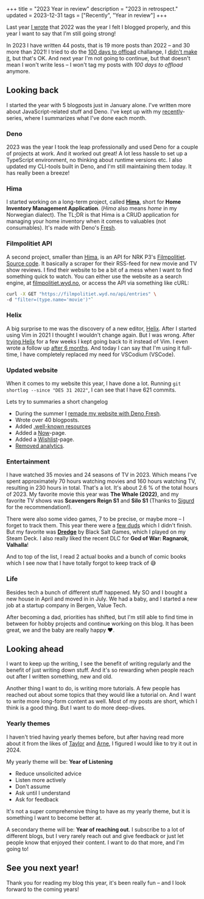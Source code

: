 +++
title = "2023 Year in review"
description = "2023 in retrospect."
updated = 2023-12-31
tags = ["Recently", "Year in review"]
+++

Last year [I wrote](/2022-year-in-review) that 2022 was the year I felt I
blogged properly, and this year I want to say that I'm still going strong!

In 2023 I have written 44 posts, that is 19 more posts than 2022 – and 30 more
than 2021! I tried to do the
[100 days to offload](https://100daystooffload.com/) challange, I
[didn't make it](/tags/100-days-to-offload), but that's OK. And next year I'm
not going to continue, but that doesn't mean I won't write less – I won't tag my
posts with _100 days to offload_ anymore.

## Looking back

I started the year with 5 blogposts just in January alone. I've written more
about JavaScript-related stuff and Deno. I've kept up with my
[recently](/tags/recently)-series, where I summarizes what I've done each month.

### Deno

2023 was the year I took the leap professionally and used Deno for a couple of
projects at work. And it worked out great! A lot less hassle to set up a
TypeScript environment, no thinking about runtime versions etc. I also updated
my CLI-tools built in Deno, and I'm still maintaining them today. It has really
been a breeze!

### Hima

I started working on a long-term project, called
[**Hima**](https://sr.ht/~timharek/hima/), short for **Home Inventory Management
Application**. (_Hima_ also means _home_ in my Norwegian dialect). The TL;DR is
that Hima is a CRUD application for managing your home inventory when it comes
to valuables (not consumables). It's made with Deno's
[Fresh](https://fresh.deno.dev/).

### Filmpolitiet API

A second project, smaller than [Hima](#hima), is an API for NRK P3's
[Filmpolitiet](https://p3.no/filmpolitiet/).
[Source code](https://sr.ht/~timharek/filmpolitiet-api/). It basically a scraper
for their RSS-feed for new movie and TV show reviews. I find their website to be
a bit of a mess when I want to find something quick to watch. You can either use
the website as a search engine, at
[filmpolitiet.wyd.no](https://filmpolitiet.wyd.no/), or access the API via
something like cURL:

```bash
curl -X GET "https://filmpolitiet.wyd.no/api/entries" \
-d "filter=(type.name='movie')"`
```

### Helix

A big surprise to me was the discovery of a new editor,
[Helix](https://helix-editor.com/). After I started using Vim in 2021 I thought
I wouldn't change again. But I was wrong. After
[trying Helix](/blog/trying-helix) for a few weeks I kept going back to it
instead of Vim. I even wrote a follow up
[after 6 months](/blog/my-thoughts-on-helix-after-6-months). And today I can say
that I'm using it full-time, I have completely replaced my need for VSCodium
(VSCode).

### Updated website

When it comes to my website this year, I have done a lot. Running
`git shortlog --since "DES 31 2022"`, I can see that I have 621 commits.

Lets try to summaries a short changelog

- During the summer I
  [remade my website with Deno Fresh](/blog/website-now-built-with-deno-fresh).
- Wrote over 40 blogposts.
- Added [.well-known resources](/blog/i-added-well-known-urls-to-my-website)
- Added a [Now](/now)-page.
- Added a [Wishlist](/wish)-page.
- [Removed analytics](/blog/removing-analytics).

### Entertainment

I have watched 35 movies and 24 seasons of TV in 2023. Which means I've spent
approximately 70 hours watching movies and 160 hours watching TV, resulting in
230 hours in total. That's a lot. It's about 2.6 % of the total hours of 2023.
My favorite movie this year was **The Whale (2022)**, and my favorite TV shows
was **Scavengers Reign S1** and **Silo S1** (Thanks to
[Sigurd](https://www.sigurdovesen.no/) for the recommendation!).

There were also some video games, 7 to be precise, or maybe more – I forget to
track them. This year there were a [few duds](/logs/games?rating=3) which I
didn't finish. But my favorite was
[**Dredge**](https://store.steampowered.com/app/1562430/DREDGE/) by Black Salt
Games, which I played on my Steam Deck. I also really liked the recent DLC for
**God of War: Ragnarok**, **Valhalla**!

And to top of the list, I read 2 actual books and a bunch of comic books which I
see now that I have totally forgot to keep track of 😅

### Life

Besides tech a bunch of different stuff happened. My SO and I bought a new house
in April and moved in in July. We had a baby, and I started a new job at a
startup company in Bergen, Value Tech.

After becoming a dad, priorities has shifted, but I'm still able to find time in
between for hobby projects and continue working on this blog. It has been great,
we and the baby are really happy ❤️.

## Looking ahead

I want to keep up the writing, I see the benefit of writing regularly and the
benefit of just writing down stuff. And it's so rewarding when people reach out
after I written something, new and old.

Another thing I want to do, is writing more tutorials. A few people has reached
out about some topics that they would like a tutorial on. And I want to write
more long-form content as well. Most of my posts are short, which I think is a
good thing. But I want to do more deep-dives.

### Yearly themes

I haven't tried having yearly themes before, but after having read more about it
from the likes of [Taylor](https://taylor.town/yearly-themes) and
[Arne](https://arne.me/articles/yearly-themese-2024), I figured I would like to
try it out in 2024.

My yearly theme will be: **Year of Listening**

- Reduce unsolicited advice
- Listen more actively
- Don't assume
- Ask until I understand
- Ask for feedback

It's not a super comprehensive thing to have as my yearly theme, but it is
something I want to become better at.

A secondary theme will be: **Year of reaching out**. I subscribe to a lot of
different blogs, but I very rarely reach out and give feedback or just let
people know that enjoyed their content. I want to do that more, and I'm going
to!

## See you next year!

Thank you for reading my blog this year, it's been really fun – and I look
forward to the coming years!
